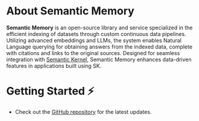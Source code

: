 ﻿# About Semantic Memory

**Semantic Memory** is an open-source library and service specialized
in the efficient indexing of datasets through custom continuous data pipelines.
Utilizing advanced embeddings and LLMs, the system enables Natural Language
querying for obtaining answers from the indexed data, complete with citations
and links to the original sources. Designed for seamless integration with
[Semantic Kernel](https://aka.ms/semantic-kernel), Semantic Memory enhances
data-driven features in applications built using SK.

# Getting Started ⚡

- Check out the [GitHub repository](https://github.com/microsoft/semantic-memory) for the latest updates.
